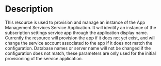 # Description

This resource is used to provision and manage an instance of the App Management
Services Service Application. It will identify an instance of the subscription
settings service app through the application display name. Currently the
resource will provision the app if it does not yet exist, and will change the
service account associated to the app if it does not match the configuration.
Database names or server name will not be changed if the configuration does
not match, these parameters are only used for the initial provisioning of the
service application.
